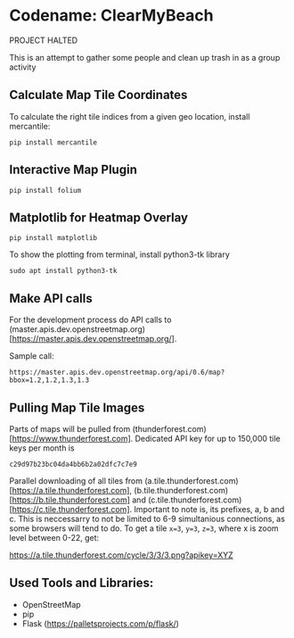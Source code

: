 # Codename: ClearMyBeach

PROJECT HALTED

This is an attempt to gather some people and clean up trash in as a group activity

## Calculate Map Tile Coordinates

To calculate the right tile indices from a given geo location, install mercantile:

    pip install mercantile

## Interactive Map Plugin

    pip install folium

## Matplotlib for Heatmap Overlay

    pip install matplotlib

To show the plotting from terminal, install python3-tk library

    sudo apt install python3-tk

## Make API calls

For the development process do API calls to (master.apis.dev.openstreetmap.org)[https://master.apis.dev.openstreetmap.org/].

Sample call:

    https://master.apis.dev.openstreetmap.org/api/0.6/map?bbox=1.2,1.2,1.3,1.3

## Pulling Map Tile Images

Parts of maps will be pulled from (thunderforest.com)[https://www.thunderforest.com]. Dedicated API key for up to 150,000 tile keys per month is

`c29d97b23bc04da4bb6b2a02dfc7c7e9`

Parallel downloading of all tiles from (a.tile.thunderforest.com)[https://a.tile.thunderforest.com], (b.tile.thunderforest.com)[https://b.tile.thunderforest.com] and (c.tile.thunderforest.com)[https://c.tile.thunderforest.com]. Important to note is, its prefixes, a, b and c. This is neccessarry to not be limited to 6-9 simultanious connections, as some browsers will tend to do.
To get a tile `x=3`, `y=3`, `z=3`, where x is zoom level between 0-22, get:
    
https://a.tile.thunderforest.com/cycle/3/3/3.png?apikey=XYZ

## Used Tools and Libraries:

* OpenStreetMap
* pip
* Flask (https://palletsprojects.com/p/flask/)
